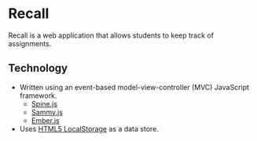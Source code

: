# Recall

Recall is a web application that allows students to keep track of assignments.

## Technology

- Written using an event-based model-view-controller (MVC) JavaScript framework.
  - [Spine.js](http://spinejs.com/)
  - [Sammy.js](http://sammyjs.org/)
  - [Ember.js](http://emberjs.com/)
- Uses [HTML5 LocalStorage](https://developer.mozilla.org/en-US/docs/Web/Guide/API/DOM/Storage) as a data store.
